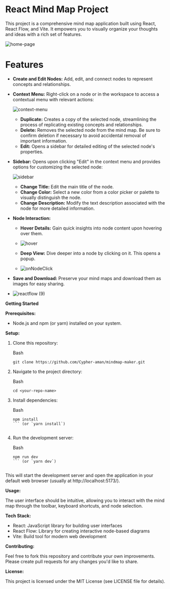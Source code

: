 
# React Mind Map Project

This project is a comprehensive mind map application built using React, React Flow, and Vite. It empowers you to visually organize your thoughts and ideas with a rich set of features.

![home-page](https://github.com/Cypher-aman/mindmap-maker/assets/71575102/d7194824-86f7-47ea-b350-aa06bb13d228)


# Features

-   **Create and Edit Nodes:**  Add, edit, and connect nodes to represent concepts and relationships.
-   **Context Menu:**  Right-click on a node or in the workspace to access a contextual menu with relevant actions:
  
    ![context-menu](https://github.com/Cypher-aman/mindmap-maker/assets/71575102/2c11524a-8ec9-404b-903f-46afb8e2dc3c)
    -   **Duplicate:**  Creates a copy of the selected node, streamlining the process of replicating existing concepts and relationships. 
    -   **Delete:**  Removes the selected node from the mind map. Be sure to confirm deletion if necessary to avoid accidental removal of important information.
    -   **Edit:**  Opens a sidebar for detailed editing of the selected node's properties.
-  **Sidebar:**  Opens upon clicking "Edit" in the context menu and provides options for customizing the selected node:
  
   ![sidebar](https://github.com/Cypher-aman/mindmap-maker/assets/71575102/b3807aeb-4641-45d8-ad9d-282e4f697661)
    -   **Change Title:**  Edit the main title of the node. 
    -   **Change Color:**  Select a new color from a color picker or palette to visually distinguish the node. 
    -   **Change Description:**  Modify the text description associated with the node for more detailed information.
-   **Node Interaction:**
    -   **Hover Details:**  Gain quick insights into node content upon hovering over them.
    -   ![hover](https://github.com/Cypher-aman/mindmap-maker/assets/71575102/f866dc8a-5afd-493a-b72e-b919a15b2a6d)

    -   **Deep View:**  Dive deeper into a node by clicking on it. This opens a popup.
    -   ![onNodeClick](https://github.com/Cypher-aman/mindmap-maker/assets/71575102/2290f17c-81eb-47f3-8c97-f34645316957)

-   **Save and Download:**  Preserve your mind maps and download them as images for easy sharing.
-   ![reactflow (9)](https://github.com/Cypher-aman/mindmap-maker/assets/71575102/ea71a71e-0726-4bb2-b61a-7a95be9676b6)


**Getting Started**

**Prerequisites:**

-   Node.js and npm (or yarn) installed on your system.

**Setup:**

1.  Clone this repository:
    
    Bash
    
    ```
    git clone https://github.com/Cypher-aman/mindmap-maker.git
    
    ```
    
   
    

    
2.  Navigate to the project directory:
    
    Bash
    
    ```
    cd <your-repo-name>
    
    ```
    


    
3.  Install dependencies:
    
    Bash
    
    ```
    npm install
    ``` (or `yarn install`)
    
    
    ```
    

    

    
4.  Run the development server:
    
    Bash
    
    ```
    npm run dev
    ``` (or `yarn dev`)
    
    
    ```
    


    

This will start the development server and open the application in your default web browser (usually at http://localhost:5173/).

**Usage:**

The user interface should be intuitive, allowing you to interact with the mind map through the toolbar, keyboard shortcuts, and node selection.

**Tech Stack:**

-   React: JavaScript library for building user interfaces
-   React Flow: Library for creating interactive node-based diagrams
-   Vite: Build tool for modern web development

**Contributing:**

Feel free to fork this repository and contribute your own improvements. Please create pull requests for any changes you'd like to share.

**License:**

This project is licensed under the MIT License (see LICENSE file for details).
